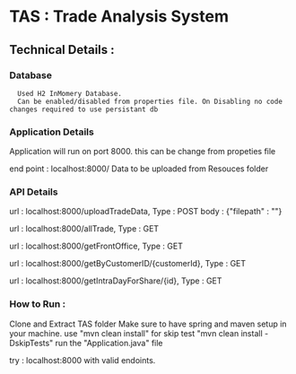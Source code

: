 # TAS : Trade Analysis System
## Technical Details :
### Database
      Used H2 InMomery Database.
      Can be enabled/disabled from properties file. On Disabling no code changes required to use persistant db

### Application Details

Application will run on port 8000. this can be change from propeties file

end point : localhost:8000/
Data to be uploaded from Resouces folder
### API Details

url : localhost:8000/uploadTradeData, 
Type : POST
body : {"filepath" : ""}

url : localhost:8000/allTrade, 
Type : GET

url : localhost:8000/getFrontOffice, 
Type : GET

url : localhost:8000/getByCustomerID/{customerId}, 
Type : GET

url : localhost:8000/getIntraDayForShare/{id}, 
Type : GET

### How to Run :
Clone and Extract TAS folder
Make sure to have spring and maven setup in your machine.
use "mvn clean install"
for skip test "mvn clean install -DskipTests"
run the "Application.java" file

try : localhost:8000 with valid endoints.
